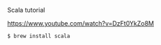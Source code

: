 



Scala tutorial

https://www.youtube.com/watch?v=DzFt0YkZo8M



```bash
$ brew install scala
```


